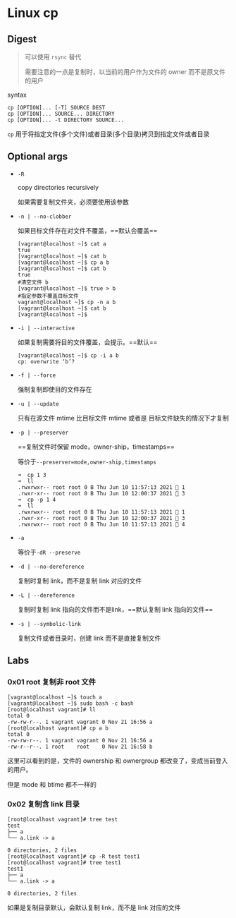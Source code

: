 # Linux cp

## Digest

> 可以使用 `rsync` 替代
>
> 需要注意的一点是复制时，以当前的用户作为文件的 owner 而不是原文件的用户

syntax

```
cp [OPTION]... [-T] SOURCE DEST
cp [OPTION]... SOURCE... DIRECTORY
cp [OPTION]... -t DIRECTORY SOURCE...
```

`cp` 用于将指定文件(多个文件)或者目录(多个目录)拷贝到指定文件或者目录

## Optional args

- `-R`

  copy directories recursively

  如果需要复制文件夹，必须要使用该参数

- `-n | --no-clobber`

  如果目标文件存在对文件不覆盖，==默认会覆盖==

  ```
  [vagrant@localhost ~]$ cat a
  true
  [vagrant@localhost ~]$ cat b
  [vagrant@localhost ~]$ cp a b
  [vagrant@localhost ~]$ cat b
  true
  #清空文件 b
  [vagrant@localhost ~]$ true > b
  #指定参数不覆盖目标文件
  vagrant@localhost ~]$ cp -n a b
  [vagrant@localhost ~]$ cat b
  [vagrant@localhost ~]$ 
  ```

- `-i | --interactive`

  如果复制需要将目的文件覆盖，会提示。==默认==

  ```
  [vagrant@localhost ~]$ cp -i a b
  cp: overwrite ‘b’?
  ```

- `-f | --force`

  强制复制即使目的文件存在

- `-u | --update`

  只有在源文件 mtime 比目标文件 mtime 或者是 目标文件缺失的情况下才复制

- `-p | --preserver`

  ==复制文件时保留 mode，owner-ship，timestamps==

  等价于`--preserver=mode,owner-ship,timestamps`

  ```
  ➜  cp 1 3
  ➜  ll
  .rwxrwxr-- root root 0 B Thu Jun 10 11:57:13 2021  1
  .rwxr-xr-- root root 0 B Thu Jun 10 12:00:37 2021  3
  ➜  cp -p 1 4  
  ➜  ll
  .rwxrwxr-- root root 0 B Thu Jun 10 11:57:13 2021  1
  .rwxr-xr-- root root 0 B Thu Jun 10 12:00:37 2021  3
  .rwxrwxr-- root root 0 B Thu Jun 10 11:57:13 2021  4
  ```

- `-a`

  等价于`-dR --preserve`

- `-d | --no-dereference`

  复制时复制 link，而不是复制 link 对应的文件

- `-L | --dereference`

  复制时复制 link 指向的文件而不是link，==默认复制 link 指向的文件==

- `-s | --symbolic-link`

  复制文件或者目录时，创建 link 而不是直接复制文件

## Labs

### 0x01 root 复制非 root 文件

```
[vagrant@localhost ~]$ touch a
[vagrant@localhost ~]$ sudo bash -c bash
[root@localhost vagrant]# ll
total 0
-rw-rw-r--. 1 vagrant vagrant 0 Nov 21 16:56 a
[root@localhost vagrant]# cp a b
total 0
-rw-rw-r--. 1 vagrant vagrant 0 Nov 21 16:56 a
-rw-r--r--. 1 root    root    0 Nov 21 16:58 b
```

这里可以看到的是，文件的 ownership 和 ownergroup 都改变了，变成当前登入的用户。

但是 mode 和 btime 都不一样的

### 0x02 复制含 link 目录

```
[root@localhost vagrant]# tree test
test
├── a
└── a.link -> a

0 directories, 2 files
[root@localhost vagrant]# cp -R test test1 
[root@localhost vagrant]# tree test1
test1
├── a
└── a.link -> a

0 directories, 2 files
```

如果是复制目录默认，会默认复制 link，而不是 link 对应的文件